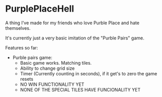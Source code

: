 # PurplePlaceHell
A thing I've made for my friends who love Purble Place and hate themselves.

It's currently just a very basic imitation of the "Purble Pairs" game.

Features so far:

  - Purble pairs game:  
    - Basic game works. Matching tiles.
    - Ability to change grid size
    - Timer (Currently counting in seconds), if it get's to zero the game resets
    - NO WIN FUNCTIONALITY YET
    - NONE OF THE SPECIAL TILES HAVE FUNCIONALITY YET
